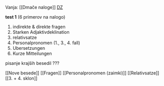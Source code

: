 Vanja: [[Dmače naloge]]
[DZ](https://fliphtml5.com/qpqfs/pcof/studio_21_A2_L%C3%96SUNGEN_Einheiten_%C3%9Cbungen_Einstufungstest/)

**test 1**
(6 primerov na nalogo)
1. indirekte & direkte fragen
2. Starken Adjaktivdeklination
3. relativsatze
4. Personalpronomen (1., 3., 4. fall)
5. Ubersetzungen
6. Kurze Mitteilungen

pisanje krajših besedil ???

[[Nove besede]]
[[Fragen]]
[[Personalpronomen (zaimki)]]
[[Relativsatze]]
[[3. + 4. sklon]]

